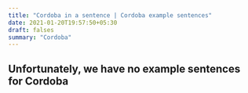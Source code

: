 ```yaml
---
title: "Cordoba in a sentence | Cordoba example sentences"
date: 2021-01-20T19:57:50+05:30
draft: falses
summary: "Cordoba"
---
```

## Unfortunately, we have no example sentences for Cordoba                 
